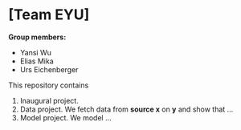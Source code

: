 # \[Team EYU\]

**Group members:**
- Yansi Wu
- Elias Mika
- Urs Eichenberger

This repository contains  
1. Inaugural project. 
2. Data project. We fetch data from **source x** on **y** and show that ...
3. Model project. We model ...
